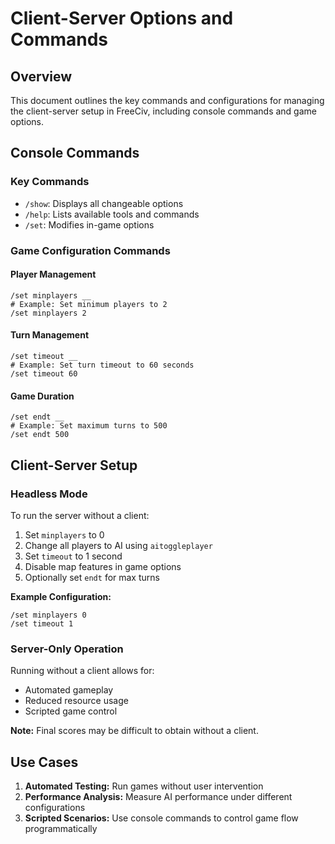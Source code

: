 # Client-Server Options and Commands

## Overview

This document outlines the key commands and configurations for managing the client-server setup in FreeCiv, including console commands and game options.

## Console Commands

### Key Commands

- `/show`: Displays all changeable options
- `/help`: Lists available tools and commands
- `/set`: Modifies in-game options

### Game Configuration Commands

#### Player Management

```plaintext
/set minplayers __
# Example: Set minimum players to 2
/set minplayers 2
```

#### Turn Management

```plaintext
/set timeout __
# Example: Set turn timeout to 60 seconds
/set timeout 60
```

#### Game Duration

```plaintext
/set endt __
# Example: Set maximum turns to 500
/set endt 500
```

## Client-Server Setup

### Headless Mode

To run the server without a client:

1. Set `minplayers` to 0
2. Change all players to AI using `aitoggleplayer`
3. Set `timeout` to 1 second
4. Disable map features in game options
5. Optionally set `endt` for max turns

**Example Configuration:**

```plaintext
/set minplayers 0
/set timeout 1
```

### Server-Only Operation

Running without a client allows for:

- Automated gameplay
- Reduced resource usage
- Scripted game control

**Note:** Final scores may be difficult to obtain without a client.

## Use Cases

1. **Automated Testing:** Run games without user intervention
2. **Performance Analysis:** Measure AI performance under different configurations
3. **Scripted Scenarios:** Use console commands to control game flow programmatically

